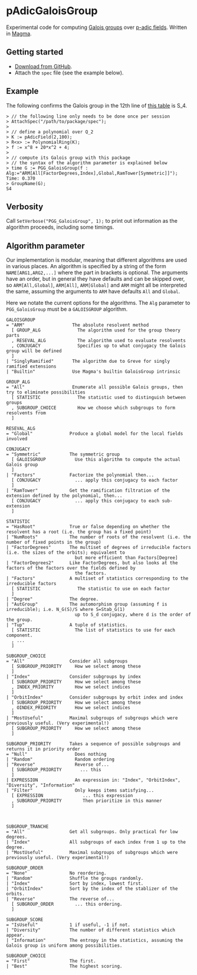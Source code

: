 # pAdicGaloisGroup

Experimental code for computing [Galois groups](https://en.wikipedia.org/wiki/Galois_group) over [p-adic fields](https://en.wikipedia.org/wiki/P-adic_number). Written in [Magma](http://magma.maths.usyd.edu.au/magma).

## Getting started
* [Download from GitHub](https://github.com/cjdoris/pAdicGaloisGroup).
* Attach the `spec` file (see the example below).

## Example

The following confirms the Galois group in the 12th line of [this table](http://hobbes.la.asu.edu/LocalFields/basic-table.cgi?prime=2&degree=8) is S_4.

```
> // the following line only needs to be done once per session
> AttachSpec("/path/to/package/spec");
>
> // define a polynomial over Q_2
> K := pAdicField(2,100);
> R<x> := PolynomialRing(K);
> f := x^8 + 20*x^2 + 4;
>
> // compute its Galois group with this package
> // the syntax of the algorithm parameter is explained below
> time G := PGG_GaloisGroup(f : Alg:="ARM[All[FactorDegrees,Index],Global,RamTower[Symmetric]]");
Time: 0.370
> GroupName(G);
S4
```

## Verbosity

Call `SetVerbose("PGG_GaloisGroup", 1);` to print out information as the algorithm proceeds, including some timings.

## Algorithm parameter

Our implementation is modular, meaning that different algorithms are used in various places. An algorithm is specified by a string of the form `NAME[ARG1,ARG2,...]` where the part in brackets is optional. The arguments have an order, but in general they have defaults and can be skipped over, so `ARM[All,Global]`, `ARM[All]`, `ARM[Global]` and `ARM` might all be interpreted the same, assuming the arguments to `ARM` have defaults `All` and `Global`.

Here we notate the current options for the algorithms. The `Alg` parameter to `PGG_GaloisGroup` must be a `GALOISGROUP` algorithm.

```
GALOISGROUP
= "ARM"                  The absolute resolvent method
  [ GROUP_ALG              The algorithm used for the group theory parts
  , RESEVAL_ALG            The algorithm used to evaluate resolvents
  , CONJUGACY              Specifies up to what conjugacy the Galois group will be defined
  ]
| "SinglyRamified"       The algorithm due to Greve for singly ramified extensions
| "Builtin"              Use Magma's builtin GaloisGroup intrinsic

GROUP_ALG
= "All"                  Enumerate all possible Galois groups, then try to eliminate possibilities
  [ STATISTIC              The statistic used to distinguish between groups
  , SUBGROUP_CHOICE        How we choose which subgroups to form resolvents from
  ]

RESEVAL_ALG
= "Global"              Produce a global model for the local fields involved

CONJUGACY
= "Symmetric"           The symmetric group
  [ GALOISGROUP           Use this algorithm to compute the actual Galois group
  ]
| "Factors"             Factorize the polynomial then...
  [ CONJUGACY             ... apply this conjugacy to each factor
  ]
| "RamTower"            Get the ramification filtration of the extension defined by the polynomial, then...
  [ CONJUGACY             ... apply this conjugacy to each sub-extension
  ]

STATISTIC
= "HasRoot"             True or false depending on whether the resolvent has a root (i.e. the group has a fixed point)
| "NumRoots"            The number of roots of the resolvent (i.e. the number of fixed points in the group)
| "FactorDegrees"       The multiset of degrees of irreducible factors (i.e. the sizes of the orbits); equivalent to
                          but more efficient than Factors[Degree]
| "FactorDegrees2"      Like FactorDegrees, but also looks at the factors of the factors over the fields defined by
                          the factors.
| "Factors"             A multiset of statistics corresponding to the irreducible factors
  [ STATISTIC              The statistic to use on each factor
  ]
| "Degree"              The degree.
| "AutGroup"            The automorphism group (assuming f is irreducible); i.e. N_G(S)/S where S=Stab_G(1)
                          up to S_d conjugacy, where d is the order of the group.
| "Tup"                 A tuple of statistics.
  [ STATISTIC             The list of statistics to use for each component.
  , ...
  ]

SUBGROUP_CHOICE
= "All"                 Consider all subgroups
  [ SUBGROUP_PRIORITY     How we select among these
  ]
| "Index"               Consider subgroups by index
  [ SUBGROUP_PRIORITY     How we select among these
  , INDEX_PRIORITY        How we select indices
  ]
| "OrbitIndex"          Consider subgroups by orbit index and index
  [ SUBGROUP_PRIORITY     How we select among these
  , OINDEX_PRIORITY       How we select indices
  ]
| "MostUseful"          Maximal subgroups of subgroups which were previously useful. (Very experimental!)
  [ SUBGROUP_PRIORITY     How we select among these
  ]

SUBGROUP_PRIORITY       Takes a sequence of possible subgroups and returns it in priority order
= "Null"                  Does nothing
| "Random"                Random ordering
| "Reverse"               Reverse of...
  [ SUBGROUP_PRIORITY       ... this
  ]
| EXPRESSION              An expression in: "Index", "OrbitIndex", "Diversity", "Information"
| "Filter"                Only keeps items satisfying...
  [ EXPRESSION               ... this expression
  , SUBGROUP_PRIORITY        Then prioritize in this manner
  ]



SUBGROUP_TRANCHE
= "All"                 Get all subgroups. Only practical for low degrees.
| "Index"               All subgroups of each index from 1 up to the degree.
| "MostUseful"          Maximal subgroups of subgroups which were previously useful. (Very experimental!)

SUBGROUP_ORDER
= "None"                No reordering.
| "Random"              Shuffle the groups randomly.
| "Index"               Sort by index, lowest first.
| "OrbitIndex"          Sort by the index of the stablizer of the orbits.
| "Reverse"             The reverse of...
  [ SUBGROUP_ORDER        ... this ordering.
  ]

SUBGROUP_SCORE
= "IsUseful"            1 if useful, -1 if not.
| "Diversity"           The number of different statistics which appear.
| "Information"         The entropy in the statistics, assuming the Galois group is uniform among possibilities.

SUBGROUP_CHOICE
= "First"               The first.
| "Best"                The highest scoring.
```
